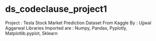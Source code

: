 # ds_codeclause_project1
Project : Tesla Stock Market Prediction
Dataset From Kaggle
By : Ujjwal Aggarwal
Libraries Imported are :
Numpy, Pandas, Pyplotly, Matplotlib.pyplot, Sklearn
